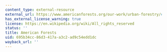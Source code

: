 ```yaml
---
content_type: external-resource
external_url: https://www.americanforests.org/our-work/urban-forestry/#stories
has_external_license_warning: true
license: https://en.wikipedia.org/wiki/All_rights_reserved
status: ''
title: American Forests
uid: 695b34cc-86d3-417a-a3c2-ad9c54edd1dc
wayback_url: ''
---
```

